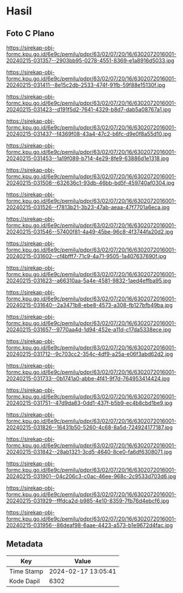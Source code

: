 # Hasil

## Foto C Plano

https://sirekap-obj-formc.kpu.go.id/6e9c/pemilu/pdpr/63/02/07/20/16/6302072016001-20240215-031357--2903bb95-0278-4551-8369-e1a8916d5033.jpg

https://sirekap-obj-formc.kpu.go.id/6e9c/pemilu/pdpr/63/02/07/20/16/6302072016001-20240215-031411--8e15c2db-2533-474f-91fb-59f88e15130f.jpg

https://sirekap-obj-formc.kpu.go.id/6e9c/pemilu/pdpr/63/02/07/20/16/6302072016001-20240215-031423--d191f5d2-7641-4329-b8d7-dab5a08767a1.jpg

https://sirekap-obj-formc.kpu.go.id/6e9c/pemilu/pdpr/63/02/07/20/16/6302072016001-20240215-031437--f4369f08-43a4-47c2-b6fc-d9e0f8a55d10.jpg

https://sirekap-obj-formc.kpu.go.id/6e9c/pemilu/pdpr/63/02/07/20/16/6302072016001-20240215-031453--1a19f089-b714-4e29-8fe9-63886d1e1318.jpg

https://sirekap-obj-formc.kpu.go.id/6e9c/pemilu/pdpr/63/02/07/20/16/6302072016001-20240215-031508--632636c1-93db-46bb-bd5f-459740af0304.jpg

https://sirekap-obj-formc.kpu.go.id/6e9c/pemilu/pdpr/63/02/07/20/16/6302072016001-20240215-031526--f7813b21-3b23-47ab-aeaa-47f7701a6eca.jpg

https://sirekap-obj-formc.kpu.go.id/6e9c/pemilu/pdpr/63/02/07/20/16/6302072016001-20240215-031546--57400f81-4a49-45be-96c8-4f3744fa20d2.jpg

https://sirekap-obj-formc.kpu.go.id/6e9c/pemilu/pdpr/63/02/07/20/16/6302072016001-20240215-031602--cf4bfff7-71c9-4a71-9505-1a407637690f.jpg

https://sirekap-obj-formc.kpu.go.id/6e9c/pemilu/pdpr/63/02/07/20/16/6302072016001-20240215-031623--a66310aa-5a4e-4581-9832-1aed4effba95.jpg

https://sirekap-obj-formc.kpu.go.id/6e9c/pemilu/pdpr/63/02/07/20/16/6302072016001-20240215-031640--2a3471b8-ebe8-4573-a308-fb127bfb49ba.jpg

https://sirekap-obj-formc.kpu.go.id/6e9c/pemilu/pdpr/63/02/07/20/16/6302072016001-20240215-031657--9770aa4d-1d94-452e-a11d-c17da5338ece.jpg

https://sirekap-obj-formc.kpu.go.id/6e9c/pemilu/pdpr/63/02/07/20/16/6302072016001-20240215-031712--9c703cc2-354c-4df9-a25a-e06f3abd62d2.jpg

https://sirekap-obj-formc.kpu.go.id/6e9c/pemilu/pdpr/63/02/07/20/16/6302072016001-20240215-031733--0b1741a0-abbe-4f41-9f7d-764953414424.jpg

https://sirekap-obj-formc.kpu.go.id/6e9c/pemilu/pdpr/63/02/07/20/16/6302072016001-20240215-031751--47d9da83-0dd1-437f-b5b9-ec4b8cbd1be9.jpg

https://sirekap-obj-formc.kpu.go.id/6e9c/pemilu/pdpr/63/02/07/20/16/6302072016001-20240215-031826--16431b50-5260-4c68-8a5d-724924177187.jpg

https://sirekap-obj-formc.kpu.go.id/6e9c/pemilu/pdpr/63/02/07/20/16/6302072016001-20240215-031842--28ab1321-3cd5-4640-8ce0-fa6df6308071.jpg

https://sirekap-obj-formc.kpu.go.id/6e9c/pemilu/pdpr/63/02/07/20/16/6302072016001-20240215-031901--04c206c3-c0ac-46ee-968c-2c9533d703d6.jpg

https://sirekap-obj-formc.kpu.go.id/6e9c/pemilu/pdpr/63/02/07/20/16/6302072016001-20240215-031929--fffdca2d-b985-4e10-8359-7fb76d4ebcf6.jpg

https://sirekap-obj-formc.kpu.go.id/6e9c/pemilu/pdpr/63/02/07/20/16/6302072016001-20240215-031956--86deaf98-6aae-4423-a573-b1e9672d4fac.jpg


## Metadata

| Key        | Value               |
| ---------- | ------------------- |
| Time Stamp | 2024-02-17 13:05:41 |
| Kode Dapil | 6302                |



